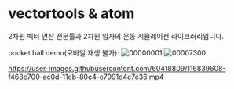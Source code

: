 # vectortools & atom

2차원 벡터 연산 전문툴과 2차원 입자의 운동 시뮬레이션 라이브러리입니다.



pocket ball demo(모바일 재생 불가):
![00000001](https://user-images.githubusercontent.com/60418809/116839588-e1561700-ac0d-11eb-8db4-642febf39e1b.png)
![00007300](https://user-images.githubusercontent.com/60418809/116839600-ef0b9c80-ac0d-11eb-9eca-ddeb50d94b53.png)

https://user-images.githubusercontent.com/60418809/116839608-f468e700-ac0d-11eb-80c4-e7991d4e7e36.mp4

